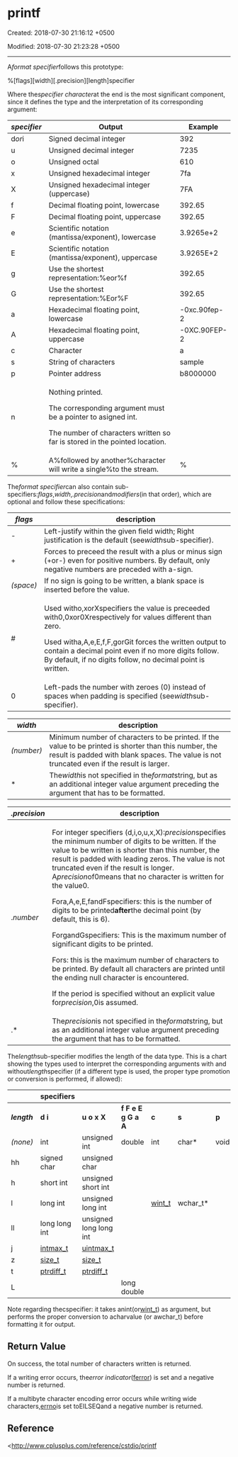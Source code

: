 # printf

Created: 2018-07-30 21:16:12 +0500

Modified: 2018-07-30 21:23:28 +0500

---

A*format specifier*follows this prototype:

%[flags][width][.precision][length]specifier

Where the*specifier character*at the end is the most significant component, since it defines the type and the interpretation of its corresponding argument:

<table>
<colgroup>
<col style="width: 12%" />
<col style="width: 72%" />
<col style="width: 15%" />
</colgroup>
<thead>
<tr class="header">
<th><em><strong>specifier</strong></em></th>
<th><strong>Output</strong></th>
<th><strong>Example</strong></th>
</tr>
</thead>
<tbody>
<tr class="odd">
<td>d<em>or</em>i</td>
<td>Signed decimal integer</td>
<td>392</td>
</tr>
<tr class="even">
<td>u</td>
<td>Unsigned decimal integer</td>
<td>7235</td>
</tr>
<tr class="odd">
<td>o</td>
<td>Unsigned octal</td>
<td>610</td>
</tr>
<tr class="even">
<td>x</td>
<td>Unsigned hexadecimal integer</td>
<td>7fa</td>
</tr>
<tr class="odd">
<td>X</td>
<td>Unsigned hexadecimal integer (uppercase)</td>
<td>7FA</td>
</tr>
<tr class="even">
<td>f</td>
<td>Decimal floating point, lowercase</td>
<td>392.65</td>
</tr>
<tr class="odd">
<td>F</td>
<td>Decimal floating point, uppercase</td>
<td>392.65</td>
</tr>
<tr class="even">
<td>e</td>
<td>Scientific notation (mantissa/exponent), lowercase</td>
<td>3.9265e+2</td>
</tr>
<tr class="odd">
<td>E</td>
<td>Scientific notation (mantissa/exponent), uppercase</td>
<td>3.9265E+2</td>
</tr>
<tr class="even">
<td>g</td>
<td>Use the shortest representation:%eor%f</td>
<td>392.65</td>
</tr>
<tr class="odd">
<td>G</td>
<td>Use the shortest representation:%Eor%F</td>
<td>392.65</td>
</tr>
<tr class="even">
<td>a</td>
<td>Hexadecimal floating point, lowercase</td>
<td>-0xc.90fep-2</td>
</tr>
<tr class="odd">
<td>A</td>
<td>Hexadecimal floating point, uppercase</td>
<td>-0XC.90FEP-2</td>
</tr>
<tr class="even">
<td>c</td>
<td>Character</td>
<td>a</td>
</tr>
<tr class="odd">
<td>s</td>
<td>String of characters</td>
<td>sample</td>
</tr>
<tr class="even">
<td>p</td>
<td>Pointer address</td>
<td>b8000000</td>
</tr>
<tr class="odd">
<td>n</td>
<td><p>Nothing printed.</p>
<p>The corresponding argument must be a pointer to asigned int.</p>
<p>The number of characters written so far is stored in the pointed location.</p></td>
<td></td>
</tr>
<tr class="even">
<td>%</td>
<td>A%followed by another%character will write a single%to the stream.</td>
<td>%</td>
</tr>
</tbody>
</table>

The*format specifier*can also contain sub-specifiers:*flags*,*width*,*.precision*and*modifiers*(in that order), which are optional and follow these specifications:

<table>
<colgroup>
<col style="width: 11%" />
<col style="width: 88%" />
</colgroup>
<thead>
<tr class="header">
<th><em><strong>flags</strong></em></th>
<th><strong>description</strong></th>
</tr>
</thead>
<tbody>
<tr class="odd">
<td>-</td>
<td>Left-justify within the given field width; Right justification is the default (see<em>width</em>sub-specifier).</td>
</tr>
<tr class="even">
<td>+</td>
<td>Forces to preceed the result with a plus or minus sign (+or-) even for positive numbers. By default, only negative numbers are preceded with a-sign.</td>
</tr>
<tr class="odd">
<td><em>(space)</em></td>
<td>If no sign is going to be written, a blank space is inserted before the value.</td>
</tr>
<tr class="even">
<td>#</td>
<td><p>Used witho,xorXspecifiers the value is preceeded with0,0xor0Xrespectively for values different than zero.</p>
<p>Used witha,A,e,E,f,F,gorGit forces the written output to contain a decimal point even if no more digits follow. By default, if no digits follow, no decimal point is written.</p></td>
</tr>
<tr class="odd">
<td>0</td>
<td>Left-pads the number with zeroes (0) instead of spaces when padding is specified (see<em>width</em>sub-specifier).</td>
</tr>
</tbody>
</table>

| ***width*** | **description**                                                                                                                                                                                      |
|----------|--------------------------------------------------------------|
| *(number)*  | Minimum number of characters to be printed. If the value to be printed is shorter than this number, the result is padded with blank spaces. The value is not truncated even if the result is larger. |
| *          | The*width*is not specified in the*format*string, but as an additional integer value argument preceding the argument that has to be formatted.                                                    |

<table>
<colgroup>
<col style="width: 12%" />
<col style="width: 87%" />
</colgroup>
<thead>
<tr class="header">
<th><em><strong>.precision</strong></em></th>
<th><strong>description</strong></th>
</tr>
</thead>
<tbody>
<tr class="odd">
<td>.<em>number</em></td>
<td><p>For integer specifiers (d,i,o,u,x,X):<em>precision</em>specifies the minimum number of digits to be written. If the value to be written is shorter than this number, the result is padded with leading zeros. The value is not truncated even if the result is longer. A<em>precision</em>of0means that no character is written for the value0.</p>
<p>Fora,A,e,E,fandFspecifiers: this is the number of digits to be printed<strong>after</strong>the decimal point (by default, this is 6).</p>
<p>ForgandGspecifiers: This is the maximum number of significant digits to be printed.</p>
<p>Fors: this is the maximum number of characters to be printed. By default all characters are printed until the ending null character is encountered.</p>
<p>If the period is specified without an explicit value for<em>precision</em>,0is assumed.</p></td>
</tr>
<tr class="even">
<td>.*</td>
<td>The<em>precision</em>is not specified in the<em>format</em>string, but as an additional integer value argument preceding the argument that has to be formatted.</td>
</tr>
</tbody>
</table>

The*length*sub-specifier modifies the length of the data type. This is a chart showing the types used to interpret the corresponding arguments with and without*length*specifier (if a different type is used, the proper type promotion or conversion is performed, if allowed):

|             | **specifiers**                                  |                                                |                    |                                          |          |       |                                                  |
|--------|----------|-------------|----------|--------|---------|--------|---------|
| ***length*** | **d i**                                         | **u o x X**                                     | **f F e E g G a A** | **c**                                     | **s**     | **p**  | **n**                                             |
| *(none)*     | int                                             | unsigned int                                    | double              | int                                       | char*    | void* | int*                                             |
| hh           | signed char                                     | unsigned char                                   |                    |                                          |          |       | signed char*                                     |
| h            | short int                                       | unsigned short int                              |                    |                                          |          |       | short int*                                       |
| l            | long int                                        | unsigned long int                               |                    | [wint_t](http://www.cplusplus.com/wint_t) | wchar_t* |       | long int*                                        |
| ll           | long long int                                   | unsigned long long int                          |                    |                                          |          |       | long long int*                                   |
| j            | [intmax_t](http://www.cplusplus.com/intmax_t)   | [uintmax_t](http://www.cplusplus.com/uintmax_t) |                    |                                          |          |       | [intmax_t](http://www.cplusplus.com/intmax_t)*   |
| z            | [size_t](http://www.cplusplus.com/size_t)       | [size_t](http://www.cplusplus.com/size_t)       |                    |                                          |          |       | [size_t](http://www.cplusplus.com/size_t)*       |
| t            | [ptrdiff_t](http://www.cplusplus.com/ptrdiff_t) | [ptrdiff_t](http://www.cplusplus.com/ptrdiff_t) |                    |                                          |          |       | [ptrdiff_t](http://www.cplusplus.com/ptrdiff_t)* |
| L            |                                                |                                                | long double         |                                          |          |       |                                                  |

Note regarding thecspecifier: it takes anint(or[wint_t](http://www.cplusplus.com/wint_t)) as argument, but performs the proper conversion to acharvalue (or awchar_t) before formatting it for output.

## Return Value

On success, the total number of characters written is returned.

If a writing error occurs, the*error indicator*([ferror](http://www.cplusplus.com/ferror)) is set and a negative number is returned.

If a multibyte character encoding error occurs while writing wide characters,[errno](http://www.cplusplus.com/errno)is set toEILSEQand a negative number is returned.

## Reference

<http://www.cplusplus.com/reference/cstdio/printf
